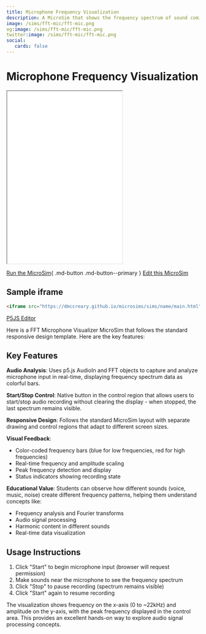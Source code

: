 ```yaml
---
title: Microphone Frequency Visualization
description: A MicroSim that shows the frequency spectrum of sound coming in from a microphone using the p5.js fft library.
image: /sims/fft-mic/fft-mic.png
og:image: /sims/fft-mic/fft-mic.png
twitter:image: /sims/fft-mic/fft-mic.png
social:
   cards: false
---
```

# Microphone Frequency Visualization

<iframe src="main.html" height="450px" scrolling="no"></iframe>

<!--
![Image Name](./image.png){ width="400" }
-->

[Run the MicroSim](main.html){ .md-button .md-button--primary }
[Edit this MicroSim](https://editor.p5js.org/dmccreary/sketches/89df6y1OK)

## Sample iframe

```html
<iframe src="https://dmccreary.github.io/microsims/sims/name/main.html" height="400"  scrolling="no"></iframe>
```

[P5JS Editor ](https://editor.p5js.org/dmccreary/sketches/ZYGLml9Fs)

Here is a FFT Microphone Visualizer MicroSim that follows the standard responsive design template. Here are the key features:

Key Features
------------

**Audio Analysis**: Uses p5.js AudioIn and FFT objects to capture and analyze microphone input in real-time, displaying frequency spectrum data as colorful bars.

**Start/Stop Control**: Native button in the control region that allows users to start/stop audio recording without clearing the display - when stopped, the last spectrum remains visible.

**Responsive Design**: Follows the standard MicroSim layout with separate drawing and control regions that adapt to different screen sizes.

**Visual Feedback**:

-   Color-coded frequency bars (blue for low frequencies, red for high frequencies)
-   Real-time frequency and amplitude scaling
-   Peak frequency detection and display
-   Status indicators showing recording state

**Educational Value**: Students can observe how different sounds (voice, music, noise) create different frequency patterns, helping them understand concepts like:

-   Frequency analysis and Fourier transforms
-   Audio signal processing
-   Harmonic content in different sounds
-   Real-time data visualization

Usage Instructions
------------------

1.  Click "Start" to begin microphone input (browser will request permission)
2.  Make sounds near the microphone to see the frequency spectrum
3.  Click "Stop" to pause recording (spectrum remains visible)
4.  Click "Start" again to resume recording

The visualization shows frequency on the x-axis (0 to ~22kHz) and amplitude on the y-axis, with the peak frequency displayed in the control area. This provides an excellent hands-on way to explore audio signal processing concepts.